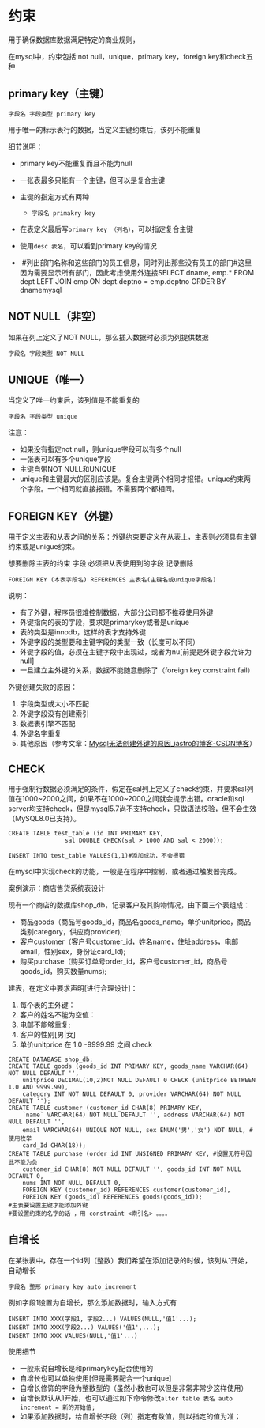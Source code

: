 # 约束

用于确保数据库数据满足特定的商业规则，

在mysql中，约束包括:not null，unique，primary key，foreign key和check五种



## primary key（主键）
```字段名 字段类型 primary key```

用于唯一的标示表行的数据，当定义主键约束后，该列不能重复

细节说明：

* primary key不能重复而且不能为null
* 一张表最多只能有一个主键，但可以是复合主键
* 主键的指定方式有两种

  * ```字段名 primakry key```
* 在表定义最后写```primary key （列名）```，可以指定复合主键

* 使用```desc 表名```，可以看到primary key的情况
*  #列出部门名称和这些部门的员工信息，同时列出那些没有员工的部门#这里因为需要显示所有部门，因此考虑使用外连接SELECT dname, emp.*    FROM dept LEFT JOIN emp ON dept.deptno = emp.deptno    ORDER BY dnamemysql



## NOT NULL（非空）

如果在列上定义了NOT NULL，那么插入数据时必须为列提供数据

```字段名 字段类型 NOT NULL```



## UNIQUE（唯一）

当定义了唯一约束后，该列值是不能重复的

```字段名 字段类型 unique```

注意：

- 如果没有指定not null，则unique字段可以有多个null
- 一张表可以有多个unique字段
- 主键自带NOT NULL和UNIQUE
- unique和主键最大的区别应该是。复合主键两个相同才报错。unique约束两个字段。一个相同就直接报错。不需要两个都相同。



## FOREIGN KEY（外键）

用于定义主表和从表之间的关系：外键约束要定义在从表上，主表则必须具有主键约束或是unigue约束。

想要删除主表的约束 字段 必须把从表使用到的字段 记录删除

```FOREIGN KEY (本表字段名) REFERENCES 主表名(主键名或unique字段名)```

说明：

- 有了外键，程序员很难控制数据，大部分公司都不推荐使用外键
- 外键指向的表的字段，要求是primarykey或者是unique
- 表的类型是innodb，这样的表才支持外键
- 外键字段的类型要和主键字段的类型一致（长度可以不同）
- 外键字段的值，必须在主键字段中出现过，或者为nu[前提是外键字段允许为null]
- 一旦建立主外键的关系，数据不能随意删除了（foreign key constraint fail）

外键创建失败的原因：

1. 字段类型或大小不匹配
2. 外键字段没有创建索引
3. 数据表引擎不匹配
4. 外键名字重复
5. 其他原因（参考文章：[Mysql无法创建外键的原因_iastro的博客-CSDN博客](https://blog.csdn.net/iastro/article/details/45789633)）

## CHECK

用于强制行数据必须满足的条件，假定在sal列上定义了check约束，并要求sal列值在1000~2000之间，如果不在1000~2000之间就会提示出错。oracle和sql server均支持check，但是mysql5.7尚不支持check，只做语法校验，但不会生效（MySQL8.0已支持）。

```mysql
CREATE TABLE test_table (id INT PRIMARY KEY,
				sal DOUBLE CHECK(sal > 1000 AND sal < 2000));

INSERT INTO test_table VALUES(1,1)#添加成功，不会报错
```



在mysql中实现check的功能，一般是在程序中控制，或者通过触发器完成。



案例演示：商店售货系统表设计

现有一个商店的数据库shop_db，记录客户及其购物情况，由下面三个表组成：

* 商品goods（商品号goods_id，商品名goods_name，单价unitprice，商品类别category，供应商provider);
* 客户customer（客户号customer_id，姓名name，住址address，电邮email，性别sex，身份证card_Id);
* 购买purchase（购买订单号order_id，客户号customer_id，商品号goods_id，购买数量nums);

建表，在定义中要求声明[进行合理设计]：

1. 每个表的主外键：
2. 客户的姓名不能为空值：
3. 电邮不能够重复;
4. 客户的性别[男|女]
5. 单价unitprice 在 1.0 -9999.99 之间 check

```mysql
CREATE DATABASE shop_db;
CREATE TABLE goods (goods_id INT PRIMARY KEY, goods_name VARCHAR(64) NOT NULL DEFAULT '',
	unitprice DECIMAL(10,2)NOT NULL DEFAULT 0 CHECK (unitprice BETWEEN 1.0 AND 9999.99),
	category INT NOT NULL DEFAULT 0, provider VARCHAR(64) NOT NULL DEFAULT '');
CREATE TABLE customer (customer_id CHAR(8) PRIMARY KEY,
	`name` VARCHAR(64) NOT NULL DEFAULT '', address VARCHAR(64) NOT NULL DEFAULT '',
	email VARCHAR(64) UNIQUE NOT NULL, sex ENUM('男','女') NOT NULL, #使用枚举
	card_Id CHAR(18));
CREATE TABLE purchase (order_id INT UNSIGNED PRIMARY KEY, #设置无符号因此不能为负
	customer_id CHAR(8) NOT NULL DEFAULT '', goods_id INT NOT NULL DEFAULT 0,
	nums INT NOT NULL DEFAULT 0,
	FOREIGN KEY (customer_id) REFERENCES customer(customer_id),
	FOREIGN KEY (goods_id) REFERENCES goods(goods_id));
#主表要设置主键才能添加外键
#要设置约束的名字的话 ，用 constraint <索引名> 。。。。
```

## 自增长

在某张表中，存在一个id列（整数）我们希望在添加记录的时候，该列从1开始，自动增长

```字段名 整形 primary key auto_increment```

例如字段1设置为自增长，那么添加数据时，输入方式有

```mysql
INSERT INTO XXX(字段1, 字段2...) VALUES(NULL,'值1'...);
INSERT INTO XXX(字段2...) VALUES('值1',...);
INSERT INTO XXX VALUES(NULL,'值1'...)
```

使用细节

- 一般来说自增长是和primarykey配合使用的
- 自增长也可以单独使用[但是需要配合一个unique]
- 自增长修饰的字段为整数型的（虽然小数也可以但是非常非常少这样使用）
- 自增长默认从1开始，也可以通过如下命令修改```alter table 表名 auto increment = 新的开始值;```
- 如果添加数据时，给自增长字段（列）指定有数值，则以指定的值为准；
